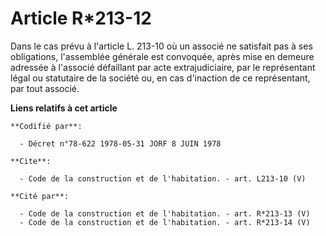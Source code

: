 # Article R*213-12

Dans le cas prévu à l'article L. 213-10 où un associé ne satisfait pas à ses obligations, l'assemblée générale est convoquée,
après mise en demeure adressée à l'associé défaillant par acte extrajudiciaire, par le représentant légal ou statutaire de la
société ou, en cas d'inaction de ce représentant, par tout associé.

**Liens relatifs à cet article**

	**Codifié par**:

	  - Décret n°78-622 1978-05-31 JORF 8 JUIN 1978

	**Cite**:

	  - Code de la construction et de l'habitation. - art. L213-10 (V)

	**Cité par**:

	  - Code de la construction et de l'habitation. - art. R*213-13 (V)
	  - Code de la construction et de l'habitation. - art. R*213-14 (V)
